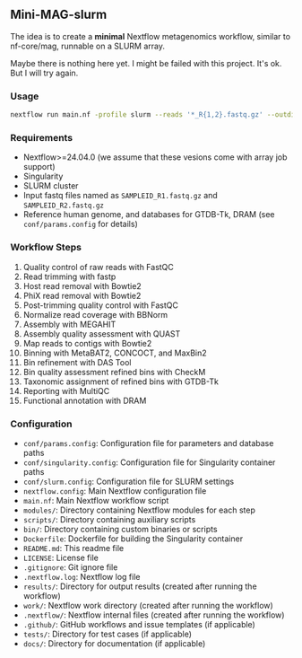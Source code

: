 ## Mini-MAG-slurm

The idea is to create a **minimal** Nextflow metagenomics workflow, similar to nf-core/mag, runnable on a SLURM array.

Maybe there is nothing here yet. I might be failed with this project. It's ok.
But I will try again.

### Usage

```bash
nextflow run main.nf -profile slurm --reads '*_R{1,2}.fastq.gz' --outdir results
```

### Requirements

- Nextflow>=24.04.0 (we assume that these vesions come with array job support)
- Singularity
- SLURM cluster
- Input fastq files named as `SAMPLEID_R1.fastq.gz` and `SAMPLEID_R2.fastq.gz`
- Reference human genome, and databases for GTDB-Tk, DRAM (see `conf/params.config` for details)

### Workflow Steps

1. Quality control of raw reads with FastQC
2. Read trimming with fastp
3. Host read removal with Bowtie2
4. PhiX read removal with Bowtie2
5. Post-trimming quality control with FastQC
6. Normalize read coverage with BBNorm
7. Assembly with MEGAHIT
8. Assembly quality assessment with QUAST
9. Map reads to contigs with Bowtie2
10. Binning with MetaBAT2, CONCOCT, and MaxBin2
11. Bin refinement with DAS Tool
12. Bin quality assessment refined bins with CheckM
13. Taxonomic assignment of refined bins with GTDB-Tk
14. Reporting with MultiQC
15. Functional annotation with DRAM

### Configuration

- `conf/params.config`: Configuration file for parameters and database paths
- `conf/singularity.config`: Configuration file for Singularity container paths
- `conf/slurm.config`: Configuration file for SLURM settings
- `nextflow.config`: Main Nextflow configuration file
- `main.nf`: Main Nextflow workflow script
- `modules/`: Directory containing Nextflow modules for each step
- `scripts/`: Directory containing auxiliary scripts
- `bin/`: Directory containing custom binaries or scripts
- `Dockerfile`: Dockerfile for building the Singularity container
- `README.md`: This readme file
- `LICENSE`: License file
- `.gitignore`: Git ignore file
- `.nextflow.log`: Nextflow log file
- `results/`: Directory for output results (created after running the workflow)
- `work/`: Nextflow work directory (created after running the workflow)
- `.nextflow/`: Nextflow internal files (created after running the workflow)
- `.github/`: GitHub workflows and issue templates (if applicable)
- `tests/`: Directory for test cases (if applicable)
- `docs/`: Directory for documentation (if applicable)
